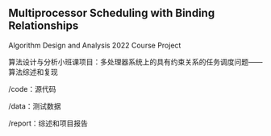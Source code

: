 ## Multiprocessor Scheduling with Binding Relationships
Algorithm Design and Analysis 2022 Course Project

算法设计与分析小班课项目：多处理器系统上的具有约束关系的任务调度问题——算法综述和复现

/code：源代码

/data：测试数据

/report：综述和项目报告
